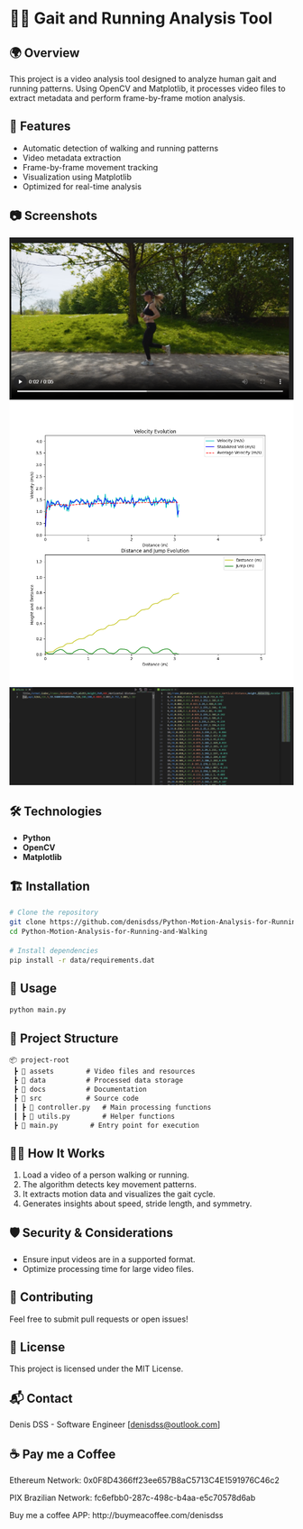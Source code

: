 # 🏃‍♂️ Gait and Running Analysis Tool



## 🌍 Overview

This project is a video analysis tool designed to analyze human gait and running patterns. Using OpenCV and Matplotlib, it processes video files to extract metadata and perform frame-by-frame motion analysis.

## 🚀 Features

- Automatic detection of walking and running patterns
- Video metadata extraction
- Frame-by-frame movement tracking
- Visualization using Matplotlib
- Optimized for real-time analysis

## 📷 Screenshots
![Gait cycle visualization](https://github.com/denisdss/Python-Motion-Analysis-for-Running-and-Walking/raw/main/docs/video.png)
![Graph from video](https://github.com/denisdss/Python-Motion-Analysis-for-Running-and-Walking/raw/main/data/output/run/graph.png)
![Running analysis](https://github.com/denisdss/Python-Motion-Analysis-for-Running-and-Walking/raw/main/docs/specs_info.png)

## 🛠️ Technologies

- **Python**
- **OpenCV**
- **Matplotlib**

## 🏗️ Installation

```bash
# Clone the repository
git clone https://github.com/denisdss/Python-Motion-Analysis-for-Running-and-Walking
cd Python-Motion-Analysis-for-Running-and-Walking

# Install dependencies
pip install -r data/requirements.dat
```

## 🚀 Usage

```bash
python main.py
```

## 📄 Project Structure

```
📦 project-root
 ┣ 📂 assets        # Video files and resources
 ┣ 📂 data          # Processed data storage
 ┣ 📂 docs          # Documentation
 ┣ 📂 src           # Source code
 ┃ ┣ 📜 controller.py   # Main processing functions
 ┃ ┣ 📜 utils.py        # Helper functions
 ┣ 📜 main.py        # Entry point for execution
```

## 🏃‍♀️ How It Works

1. Load a video of a person walking or running.
2. The algorithm detects key movement patterns.
3. It extracts motion data and visualizes the gait cycle.
4. Generates insights about speed, stride length, and symmetry.

## 🛡️ Security & Considerations

- Ensure input videos are in a supported format.
- Optimize processing time for large video files.

## 🤝 Contributing

Feel free to submit pull requests or open issues!

## 📜 License

This project is licensed under the MIT License.

## 📬 Contact

Denis DSS - Software Engineer
[[denisdss@outlook.com](mailto\:denisdss@outlook.com)]


## ☕ Pay me a Coffee

Ethereum Network: 0x0F8D4366ff23ee657B8aC5713C4E1591976C46c2

PIX Brazilian Network: fc6efbb0-287c-498c-b4aa-e5c70578d6ab

Buy me a coffee APP: http\://buymeacoffee.com/denisdss


